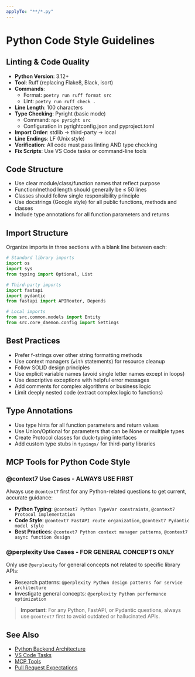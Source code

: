 ```yaml
---
applyTo: "**/*.py"
---
```


# Python Code Style Guidelines

## Linting & Code Quality

- **Python Version**: 3.12+
- **Tool**: Ruff (replacing Flake8, Black, isort)
- **Commands**:
  - Format: `poetry run ruff format src`
  - Lint: `poetry run ruff check .`
- **Line Length**: 100 characters
- **Type Checking**: Pyright (basic mode)
  - Command: `npx pyright src`
  - Configuration in pyrightconfig.json and pyproject.toml
- **Import Order**: stdlib → third-party → local
- **Line Endings**: LF (Unix style)
- **Verification**: All code must pass linting AND type checking
- **Fix Scripts**: Use VS Code tasks or command-line tools

## Code Structure

- Use clear module/class/function names that reflect purpose
- Function/method length should generally be ≤ 50 lines
- Classes should follow single responsibility principle
- Use docstrings (Google style) for all public functions, methods and classes
- Include type annotations for all function parameters and returns

## Import Structure

Organize imports in three sections with a blank line between each:

```python
# Standard library imports
import os
import sys
from typing import Optional, List

# Third-party imports
import fastapi
import pydantic
from fastapi import APIRouter, Depends

# Local imports
from src.common.models import Entity
from src.core_daemon.config import Settings
```

## Best Practices

- Prefer f-strings over other string formatting methods
- Use context managers (`with` statements) for resource cleanup
- Follow SOLID design principles
- Use explicit variable names (avoid single letter names except in loops)
- Use descriptive exceptions with helpful error messages
- Add comments for complex algorithms or business logic
- Limit deeply nested code (extract complex logic to functions)

## Type Annotations

- Use type hints for all function parameters and return values
- Use Union/Optional for parameters that can be None or multiple types
- Create Protocol classes for duck-typing interfaces
- Add custom type stubs in `typings/` for third-party libraries

## MCP Tools for Python Code Style

### @context7 Use Cases - ALWAYS USE FIRST

Always use `@context7` first for any Python-related questions to get current, accurate guidance:

- **Python Typing**: `@context7 Python TypeVar constraints`, `@context7 Protocol implementation`
- **Code Style**: `@context7 FastAPI route organization`, `@context7 Pydantic model style`
- **Best Practices**: `@context7 Python context manager patterns`, `@context7 async function design`

### @perplexity Use Cases - FOR GENERAL CONCEPTS ONLY

Only use `@perplexity` for general concepts not related to specific library APIs:

- Research patterns: `@perplexity Python design patterns for service architecture`
- Investigate general concepts: `@perplexity Python performance optimization`

> **Important**: For any Python, FastAPI, or Pydantic questions, always use `@context7` first to avoid outdated or hallucinated APIs.

## See Also

- [Python Backend Architecture](python-backend.instructions.md)
- [VS Code Tasks](vscode-tasks.instructions.md)
- [MCP Tools](mcp-tools.instructions.md)
- [Pull Request Expectations](pull-requests.instructions.md)
